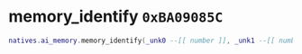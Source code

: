 # memory_identify `0xBA09085C`

```lua
natives.ai_memory.memory_identify(_unk0 --[[ number ]], _unk1 --[[ number ]])
```